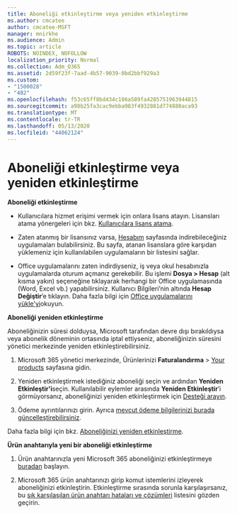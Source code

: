 ```yaml
---
title: Aboneliği etkinleştirme veya yeniden etkinleştirme
ms.author: cmcatee
author: cmcatee-MSFT
manager: mnirkhe
ms.audience: Admin
ms.topic: article
ROBOTS: NOINDEX, NOFOLLOW
localization_priority: Normal
ms.collection: Adm_O365
ms.assetid: 2d59f23f-7aad-4b57-9039-0bd2bbf929a3
ms.custom:
- "1500028"
- "482"
ms.openlocfilehash: f53c65ff8bd434c186a589fa4285751963944815
ms.sourcegitcommit: a98b25fa3cac9ebba983f4932881d774880aca93
ms.translationtype: MT
ms.contentlocale: tr-TR
ms.lasthandoff: 05/13/2020
ms.locfileid: "44062124"
---
```

# <a name="activate-or-reactivate-a-subscription"></a>Aboneliği etkinleştirme veya yeniden etkinleştirme

**Aboneliği etkinleştirme**

- Kullanıcılara hizmet erişimi vermek için onlara lisans atayın. Lisansları atama yönergeleri için bkz. [Kullanıcılara lisans atama](https://docs.microsoft.com/microsoft-365/admin/manage/assign-licenses-to-users).

- Zaten atanmış bir lisansınız varsa, [Hesabım](https://portal.office.com/account/#installs) sayfasında indirebileceğiniz uygulamaları bulabilirsiniz. Bu sayfa, atanan lisanslara göre karşıdan yüklemeniz için kullanılabilen uygulamaların bir listesini sağlar.

- Office uygulamalarını zaten indirdiyseniz, iş veya okul hesabınızla uygulamalarda oturum açmanız gerekebilir. Bu işlemi **Dosya > Hesap** (alt kısma yakın) seçeneğine tıklayarak herhangi bir Office uygulamasında (Word, Excel vb.) yapabilirsiniz. Kullanıcı Bilgileri’nin altında **Hesap Değiştir**’e tıklayın. Daha fazla bilgi için [Office uygulamalarını yükle'yi](https://docs.microsoft.com/microsoft-365/admin/setup/install-applications)okuyun.

**Aboneliği yeniden etkinleştirme**

Aboneliğinizin süresi dolduysa, Microsoft tarafından devre dışı bırakıldıysa veya abonelik döneminin ortasında iptal ettiyseniz, aboneliğinizin süresini yönetici merkezinde yeniden etkinleştirebilirsiniz.
  
1. Microsoft 365 yönetici merkezinde, Ürünlerinizi **Faturalandırma**  >  [Your products](https://go.microsoft.com/fwlink/p/?linkid=842054) sayfasına gidin.

2. Yeniden etkinleştirmek istediğiniz aboneliği seçin ve ardından **Yeniden Etkinleştir'i**seçin. Kullanılabilir eylemler arasında **Yeniden Etkinleştir**’i görmüyorsanız, aboneliğinizi yeniden etkinleştirmek için [Desteği arayın](https://docs.microsoft.com/microsoft-365/admin/contact-support-for-business-products).

3. Ödeme ayrıntılarınızı girin. Ayrıca [mevcut ödeme bilgilerinizi burada güncelleştirebilirsiniz](https://docs.microsoft.com/microsoft-365/commerce/billing-and-payments/add-update-or-remove-credit-card-or-bank-account).

Daha fazla bilgi için bkz. [Aboneliğinizi yeniden etkinleştirme](https://docs.microsoft.com/microsoft-365/commerce/subscriptions/reactivate-your-subscription).

**Ürün anahtarıyla yeni bir aboneliği etkinleştirme**

1. Ürün anahtarınızla yeni Microsoft 365 aboneliğinizi etkinleştirmeye [buradan](https://support.office.com/article/where-to-enter-your-office-product-key-0a82e5ae-739e-4b92-a6f4-2ec780c185db) başlayın.

2. Microsoft 365 ürün anahtarınızı girip komut istemlerini izleyerek aboneliğinizi etkinleştirin. Etkinleştirme sırasında sorunla karşılaşırsanız, bu [sık karşılaşılan ürün anahtarı hataları ve çözümleri](https://docs.microsoft.com/microsoft-365/commerce/product-key-errors-and-solutions) listesini gözden geçirin.
